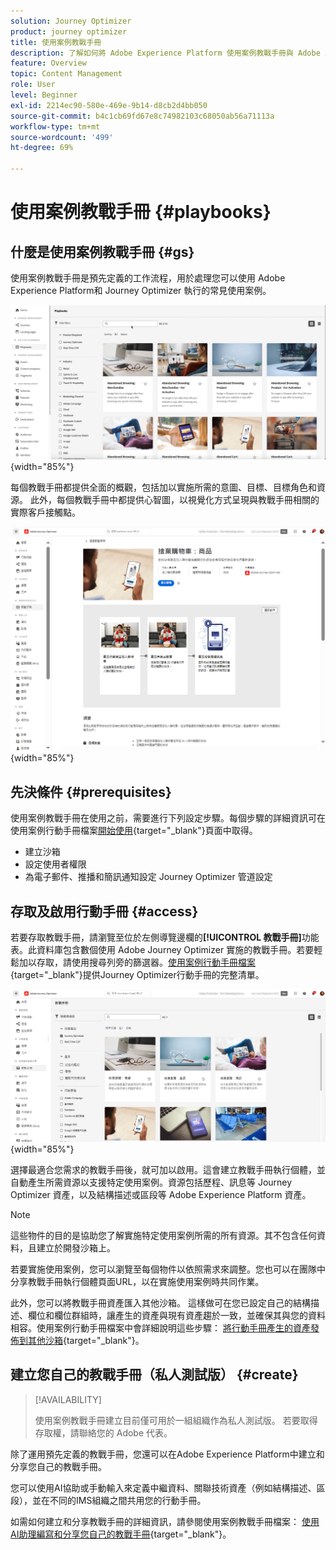 ```yaml
---
solution: Journey Optimizer
product: journey optimizer
title: 使用案例教戰手冊
description: 了解如何將 Adobe Experience Platform 使用案例教戰手冊與 Adobe Journeys Optimizer 搭配使用。
feature: Overview
topic: Content Management
role: User
level: Beginner
exl-id: 2214ec90-580e-469e-9b14-d8cb2d4bb050
source-git-commit: b4c1cb69fd67e8c74982103c68050ab56a71113a
workflow-type: tm+mt
source-wordcount: '499'
ht-degree: 69%

---
```


# 使用案例教戰手冊 {#playbooks}

## 什麼是使用案例教戰手冊 {#gs}

使用案例教戰手冊是預先定義的工作流程，用於處理您可以使用 Adobe Experience Platform和 Journey Optimizer 執行的常見使用案例。

![顯示使用案例教戰手冊的動態影像](../rn/assets/do-not-localize/playbooks.gif){width="85%"}

每個教戰手冊都提供全面的概觀，包括加以實施所需的意圖、目標、目標角色和資源。 此外，每個教戰手冊中都提供心智圖，以視覺化方式呈現與教戰手冊相關的實際客戶接觸點。

![顯示在探索教戰手冊檢視中的放棄購物車教戰手冊](assets/playbooks-detail.png){width="85%"}

## 先決條件 {#prerequisites}

使用案例教戰手冊在使用之前，需要進行下列設定步驟。每個步驟的詳細資訊可在使用案例行動手冊檔案[開始使用](https://experienceleague.adobe.com/docs/experience-platform/use-case-playbooks/playbooks/get-started.html?lang=zh-Hant){target="_blank"}頁面中取得。

* 建立沙箱
* 設定使用者權限
* 為電子郵件、推播和簡訊通知設定 Journey Optimizer 管道設定

## 存取及啟用行動手冊 {#access}

若要存取教戰手冊，請瀏覽至位於左側導覽邊欄的&#x200B;**[!UICONTROL 教戰手冊]**&#x200B;功能表。此資料庫包含數個使用 Adobe Journey Optimizer 實施的教戰手冊。若要輕鬆加以存取，請使用搜尋列旁的篩選器。[使用案例行動手冊檔案](https://experienceleague.adobe.com/docs/experience-platform/use-case-playbooks/playbooks/playbooks-list.html?lang=zh-Hant){target="_blank"}提供Journey Optimizer行動手冊的完整清單。

![教戰手冊清單與處於開啟的篩選器窗格](assets/playbooks-filter.png){width="85%"}

選擇最適合您需求的教戰手冊後，就可加以啟用。這會建立教戰手冊執行個體，並自動產生所需資源以支援特定使用案例。資源包括歷程、訊息等 Journey Optimizer 資產，以及結構描述或區段等 Adobe Experience Platform 資產。

>[!NOTE]
>
>這些物件的目的是協助您了解實施特定使用案例所需的所有資源。其不包含任何資料，且建立於開發沙箱上。

若要實施使用案例，您可以瀏覽至每個物件以依照需求來調整。您也可以在團隊中分享教戰手冊執行個體頁面URL，以在實施使用案例時共同作業。

此外，您可以將教戰手冊資產匯入其他沙箱。 這樣做可在您已設定自己的結構描述、欄位和欄位群組時，讓產生的資產與現有資產趨於一致，並確保其與您的資料相容。使用案例行動手冊檔案中會詳細說明這些步驟： [將行動手冊產生的資產發佈到其他沙箱](https://experienceleague.adobe.com/docs/experience-platform/use-case-playbooks/playbooks/data-awareness.html?lang=zh-Hant){target="_blank"}。

## 建立您自己的教戰手冊（私人測試版） {#create}

>[!AVAILABILITY]
>
>使用案例教戰手冊建立目前僅可用於一組組織作為私人測試版。 若要取得存取權，請聯絡您的 Adobe 代表。

除了運用預先定義的教戰手冊，您還可以在Adobe Experience Platform中建立和分享您自己的教戰手冊。

您可以使用AI協助或手動輸入來定義中繼資料、關聯技術資產（例如結構描述、區段），並在不同的IMS組織之間共用您的行動手冊。

如需如何建立和分享教戰手冊的詳細資訊，請參閱使用案例教戰手冊檔案： [使用AI助理編寫和分享您自己的教戰手冊](https://experienceleague.adobe.com/docs/experience-platform/use-case-playbooks/playbooks/author.html?lang=en#sharing-playbooks-sandboxes){target="_blank"}。
